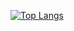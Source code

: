 [![Top Langs](https://github-readme-stats.vercel.app/api/top-langs/?username=hyeonpark0)](https://github.com/anuraghazra/github-readme-stats)
